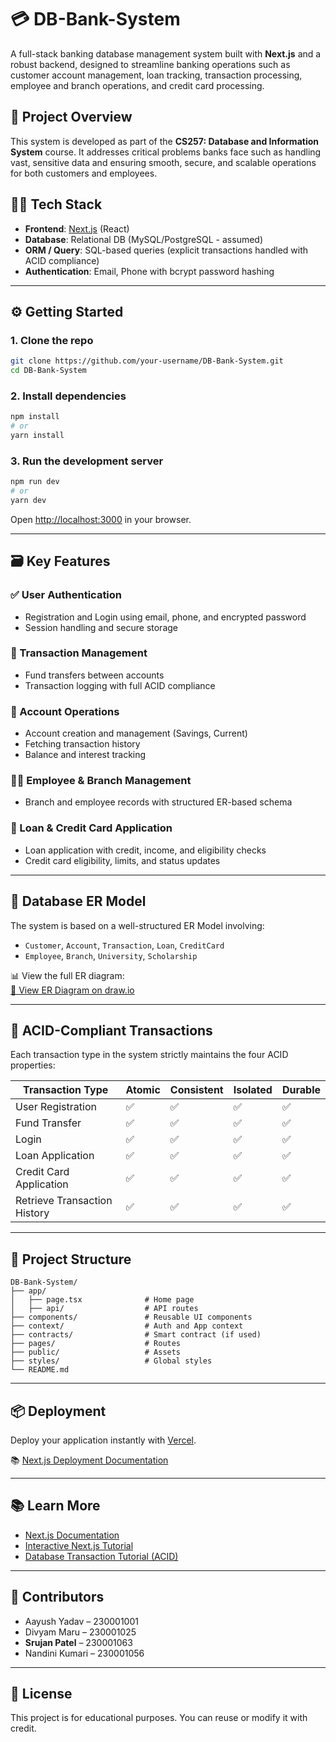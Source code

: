 # 💳 DB-Bank-System

A full-stack banking database management system built with **Next.js** and a robust backend, designed to streamline banking operations such as customer account management, loan tracking, transaction processing, employee and branch operations, and credit card processing.

## 🚀 Project Overview

This system is developed as part of the **CS257: Database and Information System** course. It addresses critical problems banks face such as handling vast, sensitive data and ensuring smooth, secure, and scalable operations for both customers and employees.

## 👨‍💻 Tech Stack

- **Frontend**: [Next.js](https://nextjs.org) (React)
- **Database**: Relational DB (MySQL/PostgreSQL - assumed)
- **ORM / Query**: SQL-based queries (explicit transactions handled with ACID compliance)
- **Authentication**: Email, Phone with bcrypt password hashing

---

## ⚙️ Getting Started

### 1. Clone the repo

```bash
git clone https://github.com/your-username/DB-Bank-System.git
cd DB-Bank-System
```

### 2. Install dependencies

```bash
npm install
# or
yarn install
```

### 3. Run the development server

```bash
npm run dev
# or
yarn dev
```

Open [http://localhost:3000](http://localhost:3000) in your browser.

---

## 🗃️ Key Features

### ✅ User Authentication
- Registration and Login using email, phone, and encrypted password
- Session handling and secure storage

### 💸 Transaction Management
- Fund transfers between accounts
- Transaction logging with full ACID compliance

### 🧾 Account Operations
- Account creation and management (Savings, Current)
- Fetching transaction history
- Balance and interest tracking

### 🧑‍💼 Employee & Branch Management
- Branch and employee records with structured ER-based schema

### 🏦 Loan & Credit Card Application
- Loan application with credit, income, and eligibility checks
- Credit card eligibility, limits, and status updates

---

## 🔄 Database ER Model

The system is based on a well-structured ER Model involving:

- `Customer`, `Account`, `Transaction`, `Loan`, `CreditCard`
- `Employee`, `Branch`, `University`, `Scholarship`

📊 View the full ER diagram:  
[🔗 View ER Diagram on draw.io](https://drive.google.com/file/d/1O8uSsGVstxxonvrOmFb1cKKvSy-v1oOU/view?usp=drive_link)

---

## 🔐 ACID-Compliant Transactions

Each transaction type in the system strictly maintains the four ACID properties:

| Transaction Type             | Atomic | Consistent | Isolated | Durable |
|-----------------------------|--------|------------|----------|---------|
| User Registration           | ✅     | ✅         | ✅       | ✅      |
| Fund Transfer               | ✅     | ✅         | ✅       | ✅      |
| Login                       | ✅     | ✅         | ✅       | ✅      |
| Loan Application            | ✅     | ✅         | ✅       | ✅      |
| Credit Card Application     | ✅     | ✅         | ✅       | ✅      |
| Retrieve Transaction History| ✅     | ✅         | ✅       | ✅      |

---

## 📁 Project Structure

```
DB-Bank-System/
├── app/
│   ├── page.tsx              # Home page
│   ├── api/                  # API routes
├── components/               # Reusable UI components
├── context/                  # Auth and App context
├── contracts/                # Smart contract (if used)
├── pages/                    # Routes
├── public/                   # Assets
├── styles/                   # Global styles
└── README.md
```

---

## 📦 Deployment

Deploy your application instantly with [Vercel](https://vercel.com/new?utm_source=create-next-app&utm_medium=default-template&utm_campaign=create-next-app).

📚 [Next.js Deployment Documentation](https://nextjs.org/docs/app/building-your-application/deploying)

---

## 📚 Learn More

- [Next.js Documentation](https://nextjs.org/docs)
- [Interactive Next.js Tutorial](https://nextjs.org/learn)
- [Database Transaction Tutorial (ACID)](https://en.wikipedia.org/wiki/ACID)

---

## 👥 Contributors

- Aayush Yadav – 230001001  
- Divyam Maru – 230001025  
- **Srujan Patel** – 230001063  
- Nandini Kumari – 230001056  

---

## 📄 License

This project is for educational purposes. You can reuse or modify it with credit.
